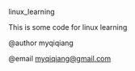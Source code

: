 linux_learning

This is some code for linux learning

@author myqiqiang

@email myqiqiang@gmail.com

